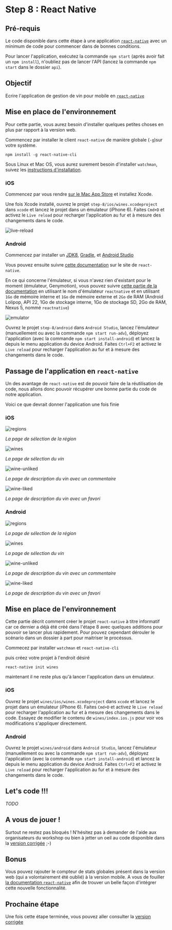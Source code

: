 # Step 8 : React Native

## Pré-requis

Le code disponible dans cette étape à une application [`react-native`](https://facebook.github.io/react-native) avec un minimum de code pour commencer dans de bonnes conditions.

Pour lancer l'application, exécutez la commande `npm start` (après avoir fait un `npm install`), n'oubliez pas de lancer l'API (lancez la commande `npm start` dans le dossier `api`).

## Objectif

Ecrire l'application de gestion de vin pour mobile en [`react-native`](https://facebook.github.io/react-native)

## Mise en place de l'environnement

Pour cette partie, vous aurez besoin d'installer quelques petites choses en plus par rapport à la version web.


Commencez par installer le client `react-native` de manière globale (`-g`)sur votre système.

```
npm install -g react-native-cli
```

Sous Linux et Mac OS, vous aurez surement besoin d'installer `watchman`, suivez les [instructions d'installation](https://facebook.github.io/watchman/docs/install.html).

### iOS

Commencez par vous rendre [sur le Mac App Store](https://itunes.apple.com/fr/app/xcode/id497799835?mt=12) et installez Xcode.

Une fois Xcode installé, ouvrez le projet `step-8/ios/wines.xcodeproject` dans `xcode` et lancez le projet dans un émulateur (iPhone 6). Faites `Cmd+D` et activez le `Live reload` pour recharger l'application au fur et à mesure des changements dans le code.

![live-reload](./live-reload.png)

### Android

Commencez par installer un [JDK8](http://www.oracle.com/technetwork/java/javase/downloads/jdk8-downloads-2133151.html), [Gradle](http://gradle.org/gradle-download/), et [Android Studio](http://developer.android.com/sdk/index.html)

Vous pouvez ensuite suivre [cette documentation](https://facebook.github.io/react-native/docs/android-setup.html#content) sur le site de `react-native`.

En ce qui concerne l'émulateur, si vous n'avez rien d'existant pour le moment (émulateur, Genymotion), vous pouvez suivre [cette partie de la documentation](https://facebook.github.io/react-native/docs/android-setup.html#alternative-create-a-stock-google-emulator) en utilisant le nom d'émulateur `reactnative` et en utilisant `1Go` de mémoire interne et `1Go` de mémoire externe et `2Go` de RAM (Android Lolipop, API 22, 1Go de stockage interne, 1Go de stockage SD, 2Go de RAM, Nexus 5, nommé `reactnative`)

![emulator](./reactnative-emulator.png)

Ouvrez le projet `step-8/android` dans `Android Studio`, lancez l'émulateur (manuellement ou avec la commande `npm start run-adv`), déployez l'application (avec la commande `npm start install-android`) et lancez la depuis le menu application du device Android. Faites `Ctrl+F2` et activez le `Live reload` pour recharger l'application au fur et à mesure des changements dans le code.

## Passage de l'application en `react-native`

Un des avantage de `react-native` est de pouvoir faire de la réutilisation de code, nous allons donc pouvoir récupérer une bonne partie du code de notre application.

Voici ce que devrait donner l'application une fois finie

### iOS

![regions](./regions-ios.png)

*La page de sélection de la région*

![wines](./wines-ios.png)

*La page de sélection du vin*

![wine-unliked](./wine-unliked-ios.png)

*La page de description du vin avec un commentaire*

![wine-liked](./wine-liked-ios.png)

*La page de description du vin avec un favori*

### Android

![regions](./regions-android.png)

*La page de sélection de la région*

![wines](./wines-android.png)

*La page de sélection du vin*

![wine-unliked](./wine-unliked-android.png)

*La page de description du vin avec un commentaire*

![wine-liked](./wine-liked-android.png)

*La page de description du vin avec un favori*

## Mise en place de l'environnement

Cette partie décrit comment créer le projet `react-native` à titre informatif car ce dernier a déjà été créé dans l'étape 8 avec quelques additions pour pouvoir se lancer plus rapidement. Pour pouvez cependant dérouler le scénario dans un dossier à part pour maitriser le procéssus.

Commecez par installer `watchman` et `react-native-cli`

puis créez votre projet à l'endroit désiré

```
react-native init wines
```

maintenant il ne reste plus qu'à lancer l'application dans un émulateur.

### iOS

Ouvrez le projet `wines/ios/wines.xcodeproject` dans `xcode` et lancez le projet dans un émulateur (iPhone 6). Faites `Cmd+D` et activez le `Live reload` pour recharger l'application au fur et à mesure des changements dans le code. Essayez de modifier le contenu de `wines/index.ios.js` pour voir vos modifications s'appliquer directement.

### Android

Ouvrez le projet `wines/android` dans `Android Studio`, lancez l'émulateur (manuellement ou avec la commande `npm start run-adv`), déployez l'application (avec la commande `npm start install-android`) et lancez la depuis le menu application du device Android. Faites `Ctrl+F2` et activez le `Live reload` pour recharger l'application au fur et à mesure des changements dans le code.

## Let's code !!!

*TODO*

## A vous de jouer !

Surtout ne restez pas bloqués ! N'hésitez pas à demander de l'aide aux organisateurs du workshop ou bien à jetter un oeil au code disponible dans la [version corrigée](../step-8-done) ;-)

## Bonus

Vous pouvez rajouter le compteur de stats globales présent dans la version web (qui a volontairement été oublié) à la version mobile. A vous de fouiller [la documentation `react-native`](https://facebook.github.io/react-native/docs/getting-started.html) afin de trouver un belle façon d'intégrer cette nouvelle fonctionnalité.


## Prochaine étape

Une fois cette étape terminée, vous pouvez aller consulter la [version corrigée](../step-8-done)
